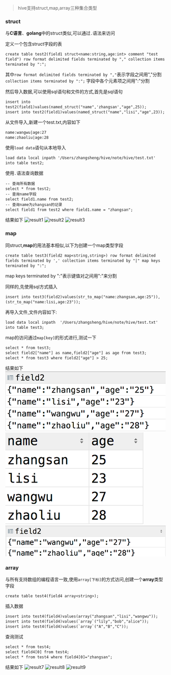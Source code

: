 >hive支持struct,map,array三种集合类型

### struct
与**C语言**、**golang**中的struct类似,可以通过`.`语法来访问

定义一个包含struct字段的表
```text
create table test2(field1 struct<name:string,age:int> comment "test field") row format delimited fields terminated by "," collection items terminated by ":";
```

其中`row format delimited fields terminated by ","`表示字段之间用","分割
`collection items terminated by ":";` 字段中各个元素项之间用":"分割

然后导入数据,可以使用sql语句和文件的方式,首先是sql语句
```text
insert into test2(field1)values(named_struct("name",'zhangsan',"age",25));
insert into test2(field1)values(named_struct("name","lisi","age",23));
```

从文件导入,新建一个test.txt,内容如下
```text
name:wangwu|age:27
name:zhaoliu|age:28
```

使用`load data`语句从本地导入
```text
load data local inpath '/Users/zhangsheng/hive/note/hive/test.txt' into table test2;
```

使用`.`语法查询数据
```text
-- 查询所有数据
select * from test2;
-- 查询name字段
select field1.name from test2;
-- 查询name为zhangsan的记录
select field1 from test2 where field1.name = "zhangsan";
```

结果如下
![result1](../../img/result1.png)
![result2](../../img/result2.png)
![result3](../../img/result3.png)

### map
同struct,**map**的用法基本相似,以下为创建一个map类型字段
```text
create table test3(field2 map<string,string>) row format delimited fields terminated by ',' collection items terminated by "|" map keys terminated by ":";
```
map keys terminated by ":"表示键值对之间用":"来分割

同样的,先使用sql方式插入
```text
insert into test3(field2)values(str_to_map("name:zhangsan,age:25")),(str_to_map("name:lisi,age:23"));
```

再导入文件,文件内容如下:
```text
load data local inpath  '/Users/zhangsheng/hive/note/hive/test.txt' into table test3;
```

map的访问通过`map[key]`的形式进行,测试一下
```text
select * from test3;
select field2["name"] as name,field2["age"] as age from test3;
select * from test3 where field2["age"] > 25;
```

结果如下
![result4](../img/result4.png)
![result5](../img/result5.png)
![result6](../img/result6.png)

### array
与所有支持数组的编程语言一致,使用`array[下标]`的方式访问,创建一个**array**类型字段
```text
create table test4(field4 array<string>);
```

插入数据
```text
insert into test4(field4)values(array("zhangsan","lisi","wangwu"));
insert into test4(field4)values(`array`("lily","bob","alice"));
insert into test4(field4)values(`array`("A","B","C"));
```

查询测试
```text
select * from test4;
select field4[0] from test4;
select * from test4 where field4[0]="zhangsan";
```

结果如下
![result7](../../img/result7.png)
![result8](../../img/result8.png)
![result9](../../img/result9.png)
